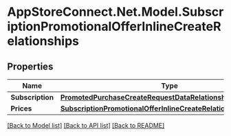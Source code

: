 # AppStoreConnect.Net.Model.SubscriptionPromotionalOfferInlineCreateRelationships

## Properties

Name | Type | Description | Notes
------------ | ------------- | ------------- | -------------
**Subscription** | [**PromotedPurchaseCreateRequestDataRelationshipsSubscription**](PromotedPurchaseCreateRequestDataRelationshipsSubscription.md) |  | [optional] 
**Prices** | [**SubscriptionPromotionalOfferInlineCreateRelationshipsPrices**](SubscriptionPromotionalOfferInlineCreateRelationshipsPrices.md) |  | [optional] 

[[Back to Model list]](../README.md#documentation-for-models) [[Back to API list]](../README.md#documentation-for-api-endpoints) [[Back to README]](../README.md)

